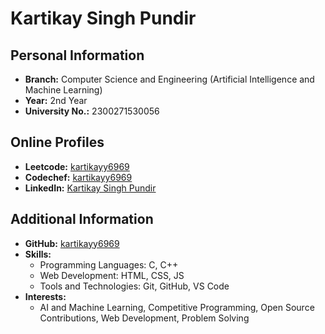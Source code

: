 # Kartikay Singh Pundir

## Personal Information
- **Branch:** Computer Science and Engineering (Artificial Intelligence and Machine Learning)
- **Year:** 2nd Year
- **University No.:** 2300271530056

## Online Profiles
- **Leetcode:** [kartikayy6969](https://leetcode.com/u/kartikayy6969/)
- **Codechef:** [kartikayy6969](https://www.codechef.com/users/kartikayy6969/)
- **LinkedIn:** [Kartikay Singh Pundir](https://www.linkedin.com/in/kartikayy6969/)

## Additional Information
- **GitHub:** [kartikayy6969](https://github.com/kartikay6969)
- **Skills:** 
  - Programming Languages: C, C++
  - Web Development: HTML, CSS, JS
  - Tools and Technologies: Git, GitHub, VS Code
- **Interests:**
  - AI and Machine Learning, Competitive Programming, Open Source Contributions, Web Development, Problem Solving

